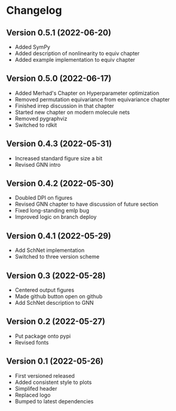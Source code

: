 # Changelog

## Version 0.5.1 (2022-06-20)

* Added SymPy
* Added description of nonlinearity to equiv chapter
* Added example implementation to equiv chapter

## Version 0.5.0 (2022-06-17)

* Added Merhad's Chapter on Hyperparameter optimization
* Removed permutation equivariance from equivariance chapter
* Finished irrep discussion in that chapter
* Started new chapter on modern molecule nets
* Removed pygraphviz
* Switched to rdkit

## Version 0.4.3 (2022-05-31)

* Increased standard figure size a bit
* Revised GNN intro

## Version 0.4.2 (2022-05-30)

* Doubled DPI on figures
* Revised GNN chapter to have discussion of future section
* Fixed long-standing emlp bug
* Improved logic on branch deploy

## Version 0.4.1 (2022-05-29)

* Add SchNet implementation
* Switched to three version scheme

## Version 0.3 (2022-05-28)

* Centered output figures
* Made github button open on github
* Add SchNet description to GNN

## Version 0.2 (2022-05-27)

* Put package onto pypi
* Revised fonts

## Version 0.1 (2022-05-26)

* First versioned released
* Added consistent style to plots
* Simplifed header
* Replaced logo
* Bumped to latest dependencies
